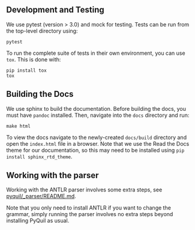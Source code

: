 ## Development and Testing

We use pytest (version > 3.0) and mock for testing. Tests can be run from the top-level directory using:
```
pytest
```

To run the complete suite of tests in their own environment, you can use `tox`. This is done with:
```
pip install tox
tox
```

## Building the Docs

We use sphinx to build the documentation. Before building the docs, you must have
`pandoc` installed. Then, navigate into the `docs` directory and run:

```
make html
```

To view the docs navigate to the newly-created `docs/build` directory and open
the `index.html` file in a browser. Note that we use the Read the Docs theme for
our documentation, so this may need to be installed using `pip install sphinx_rtd_theme`.

## Working with the parser

Working with the ANTLR parser involves some extra steps, 
see [pyquil/_parser/README.md](pyquil/_parser/README.md).

Note that you only need to install ANTLR if you want to change the grammar, simply running the parser involves no extra
steps beyond installing PyQuil as usual.
